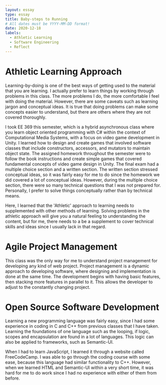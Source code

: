```yaml
---
layout: essay
type: essay
title: Baby-steps to Running
# All dates must be YYYY-MM-DD format!
date: 2020-12-18
labels:
  - Athletic Learning
  - Software Engineering
  - Reflect
---
```


# Athletic Learning Approach

Learning-by-doing is one of the best ways of getting used to the material that you are learning. I actually prefer to learn things by working through problems in this class. The more problems I do, the more comfortable I feel with doing the material. However, there are some caveats such as learning jargon and conceptual ideas. It is true that doing problems can make some concepts easier to understand, but there are others where they are not covered thoroughly.

I took EE 369 this semester, which is a hybrid asynchronous class where you learn object oriented programming with C# within the context of Computational Media Systems, with a focus on video game development in Unity. I learned how to design and create games that involved software classes that include constructors, accessors, and mutators to maintain object state. The assigned homework throughout the semester were to follow the book instructions and create simple games that covered fundamental concepts of video game design in Unity. The final exam had a multiple choice section and a written section. The written section stressed conceptual ideas, so it was fairly easy for me to do since the homework we did covered a lot of conceptual ideas. However, during the multiple choice section, there were so many technical questions that I was not prepared for. Personally, I prefer to solve things conceptually rather than by technical means.

Here, I learned that the 'Athletic' approach to learning needs to supplemented with other methods of learning. Solving problems in the athletic approach will give you a natural feeling to understanding the content, but for me, there needs to a be a supplement to cover technical skills and ideas since I usually lack in that regard.

# Agile Project Management

This class was the only way for me to understand project management for developing any kind of web project. Project management is a dynamic approach to developing software, where designing and implementation is done at the same time. The development begins with having basic features, then stacking more features in parallel to it. This allows the developer to adjust to the constantly changing project.

# Open Source Software Development

Learning a new programming language was fairly easy, since I had some experience in coding in C and C++ from previous classes that I have taken. Learning the foundations of one language such as the looping, if logic, scopes and encapsulation are found in a lot of languages. This logic can also be applied to frameworks, such as Semantic-UI.

When I had to learn JavaScript, I learned it through a website called FreeCodeCamp. I was able to go through the coding course with some ease, because this language had similar functionality to C++. However, when we learned HTML and Semantic-UI within a very short time, it was hard for me to do work since I had no experience with either of them from before.

